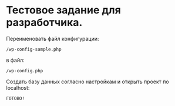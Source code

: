 # Тестовое задание для разработчика.
Переименовать файл конфигурации:
```
/wp-config-sample.php 
```
в файл:
```
/wp-config.php
```
Создать базу данных согласно настройкам и открыть проект по localhost:
```
ГОТОВО! 
```